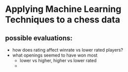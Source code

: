 # Applying Machine Learning Techniques to a chess data


## possible evaluations:
- how does rating affect winrate vs lower rated players?
- what openings seemed to have won most
  - lower vs higher, higher vs lower rated
  -
